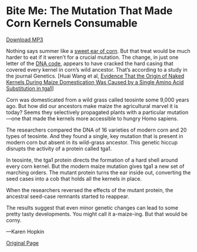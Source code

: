 # Bite Me: The Mutation That Made Corn Kernels Consumable

[Download MP3](http://www.scientificamerican.com/podcast/podcast.mp3?fileId=D1B77E46-D5F3-4706-B523BC728F0FA083&ref=sciam)

Nothing says summer like a [sweet ear of corn](http://www.scientificamerican.com/article/corn-genetically-modified-to-tolerate-drought/). But that treat would be much harder to eat if it weren’t for a crucial mutation. The change, in just one letter of the [DNA code](http://www.scientificamerican.com/article/corn-genome-cracked/), appears to have cracked the hard casing that covered every kernel in corn’s wild ancestor. That’s according to a study in the journal Genetics. [Huai Wang et al, [Evidence That the Origin of Naked Kernels During Maize Domestication Was Caused by a Single Amino Acid Substitution in tga1](http://www.genetics.org/content/200/3/965)]

Corn was domesticated from a wild grass called teosinte some 9,000 years ago. But how did our ancestors make maize the agricultural marvel it is today? Seems they selectively propagated plants with a particular mutation—one that made the kernels more accessible to hungry Homo sapiens.

The researchers compared the DNA of 16 varieties of modern corn and 20 types of teosinte. And they found a single, key mutation that is present in modern corn but absent in its wild-grass ancestor. This genetic hiccup disrupts the activity of a protein called tga1.

In teosinte, the tga1 protein directs the formation of a hard shell around every corn kernel. But the modern maize mutation gives tga1 a new set of marching orders. The mutant protein turns the ear inside out, converting the seed cases into a cob that holds all the kernels in place.

When the researchers reversed the effects of the mutant protein, the ancestral seed-case remnants started to reappear.

The results suggest that even minor genetic changes can lead to some pretty tasty developments. You might call it a-maize-ing. But that would be corny.

—Karen Hopkin

[Original Page](http://www.scientificamerican.com/podcast/episode/bite-me-the-mutation-that-made-corn-kernels-consumable/)
